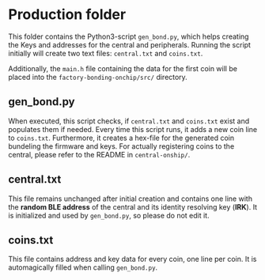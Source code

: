 # Production folder
This folder contains the Python3-script `gen_bond.py`, which helps creating the Keys and addresses for the central and peripherals.
Running the script initially will create two text files: `central.txt` and `coins.txt`.

Additionally, the `main.h` file containing the data for the first coin will be placed into the `factory-bonding-onchip/src/` directory.

## gen_bond.py
When executed, this script checks, if `central.txt` and `coins.txt` exist and populates them if needed. Every time this script runs, it adds a new coin line to `coins.txt`. Furthermore, it creates a hex-file for the generated coin bundeling the firmware and keys.
For actually registering coins to the central, please refer to the README in `central-onship/`.

## central.txt
This file remains unchanged after initial creation and contains one line with the **random BLE address** of the central and its identity resolving key (**IRK**).
It is initialized and used by `gen_bond.py`, so please do not edit it.

## coins.txt
This file contains address and key data for every coin, one line per coin. It is automagically filled when calling `gen_bond.py`.

